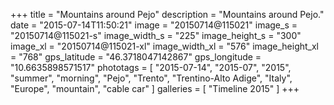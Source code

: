 +++
title = "Mountains around Pejo"
description = "Mountains around Pejo."
date = "2015-07-14T11:50:21"
image = "20150714@115021"
image_s = "20150714@115021-s"
image_width_s = "225"
image_height_s = "300"
image_xl = "20150714@115021-xl"
image_width_xl = "576"
image_height_xl = "768"
gps_latitude = "46.3718047142867"
gps_longitude = "10.6635898571517"
phototags = [ "2015-07-14", "2015-07", "2015", "summer", "morning", "Pejo", "Trento", "Trentino-Alto Adige", "Italy", "Europe", "mountain", "cable car" ]
galleries = [ "Timeline 2015" ]
+++
